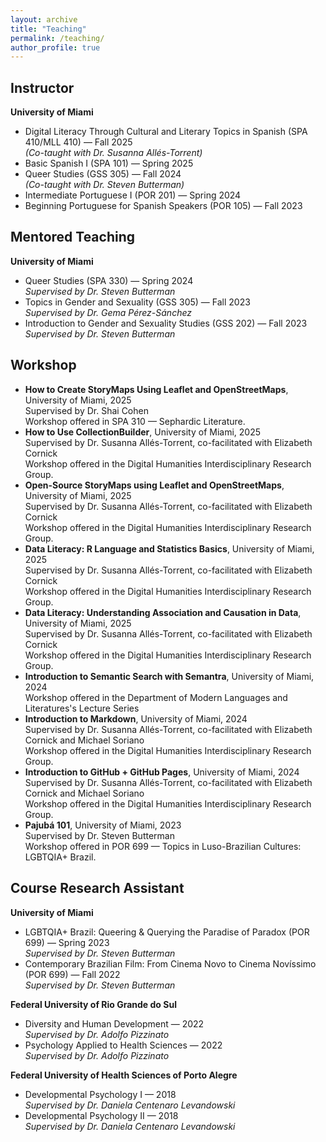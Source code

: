 ```yaml
---
layout: archive
title: "Teaching"
permalink: /teaching/
author_profile: true
---
```



## Instructor

**University of Miami**

- Digital Literacy Through Cultural and Literary Topics in Spanish (SPA 410/MLL 410) — Fall 2025  
  *(Co-taught with Dr. Susanna Allés-Torrent)*
- Basic Spanish I (SPA 101) — Spring 2025
- Queer Studies (GSS 305) — Fall 2024  
  *(Co-taught with Dr. Steven Butterman)*
- Intermediate Portuguese I (POR 201) — Spring 2024
- Beginning Portuguese for Spanish Speakers (POR 105) — Fall 2023

## Mentored Teaching

**University of Miami**

- Queer Studies (SPA 330) — Spring 2024  
  *Supervised by Dr. Steven Butterman*
- Topics in Gender and Sexuality (GSS 305) — Fall 2023  
  *Supervised by Dr. Gema Pérez-Sánchez*
- Introduction to Gender and Sexuality Studies (GSS 202) — Fall 2023  
  *Supervised by Dr. Steven Butterman*

## Workshop

- **How to Create StoryMaps Using Leaflet and OpenStreetMaps**, University of Miami, 2025  
  Supervised by Dr. Shai Cohen  
  Workshop offered in SPA 310 — Sephardic Literature.
- **How to Use CollectionBuilder**, University of Miami, 2025  
  Supervised by Dr. Susanna Allés-Torrent, co-facilitated with Elizabeth Cornick  
  Workshop offered in the Digital Humanities Interdisciplinary Research Group.
- **Open-Source StoryMaps using Leaflet and OpenStreetMaps**, University of Miami, 2025  
  Supervised by Dr. Susanna Allés-Torrent, co-facilitated with Elizabeth Cornick  
  Workshop offered in the Digital Humanities Interdisciplinary Research Group.
- **Data Literacy: R Language and Statistics Basics**, University of Miami, 2025  
  Supervised by Dr. Susanna Allés-Torrent, co-facilitated with Elizabeth Cornick  
  Workshop offered in the Digital Humanities Interdisciplinary Research Group.
- **Data Literacy: Understanding Association and Causation in Data**, University of Miami, 2025  
  Supervised by Dr. Susanna Allés-Torrent, co-facilitated with Elizabeth Cornick  
  Workshop offered in the Digital Humanities Interdisciplinary Research Group.
- **Introduction to Semantic Search with Semantra**, University of Miami, 2024  
  Workshop offered in the Department of Modern Languages and Literatures's Lecture Series
- **Introduction to Markdown**, University of Miami, 2024  
  Supervised by Dr. Susanna Allés-Torrent, co-facilitated with Elizabeth Cornick and Michael Soriano  
  Workshop offered in the Digital Humanities Interdisciplinary Research Group.
- **Introduction to GitHub + GitHub Pages**, University of Miami, 2024  
  Supervised by Dr. Susanna Allés-Torrent, co-facilitated with Elizabeth Cornick and Michael Soriano  
  Workshop offered in the Digital Humanities Interdisciplinary Research Group.
- **Pajubá 101**, University of Miami, 2023  
  Supervised by Dr. Steven Butterman  
  Workshop offered in POR 699 — Topics in Luso-Brazilian Cultures: LGBTQIA+ Brazil.

## Course Research Assistant

**University of Miami**

- LGBTQIA+ Brazil: Queering & Querying the Paradise of Paradox (POR 699) — Spring 2023  
  *Supervised by Dr. Steven Butterman*
- Contemporary Brazilian Film: From Cinema Novo to Cinema Novíssimo (POR 699) — Fall 2022  
  *Supervised by Dr. Steven Butterman*

**Federal University of Rio Grande do Sul**

- Diversity and Human Development — 2022  
  *Supervised by Dr. Adolfo Pizzinato*
- Psychology Applied to Health Sciences — 2022  
  *Supervised by Dr. Adolfo Pizzinato*

**Federal University of Health Sciences of Porto Alegre**

- Developmental Psychology I — 2018  
  *Supervised by Dr. Daniela Centenaro Levandowski*
- Developmental Psychology II — 2018  
  *Supervised by Dr. Daniela Centenaro Levandowski*
